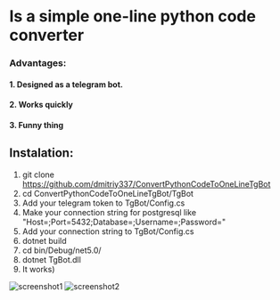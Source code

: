 Is a simple one-line python code converter
=====================
### Advantages: 
#### 1. Designed as a telegram bot.
#### 2. Works quickly
#### 3. Funny thing

## Instalation:
1. git clone https://github.com/dmitriy337/ConvertPythonCodeToOneLineTgBot
2. cd ConvertPythonCodeToOneLineTgBot/TgBot
3. Add your telegram token to TgBot/Config.cs
4. Make your connection string for postgresql like "Host=<Your database adress>;Port=5432;Database=<DatabaseName>;Username=<Postgres username>;Password=<Password for database>"
5. Add your connection string to TgBot/Config.cs 
6. dotnet build
7. cd bin/Debug/net5.0/
8. dotnet TgBot.dll
9. It works)

![screenshot1](https://i.imgur.com/XfFcQ2K.png)
![screenshot2](https://i.imgur.com/vaJboAC.png)
